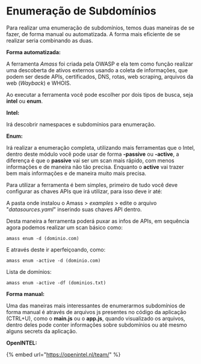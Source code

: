 # Enumeração de Subdomínios

Para realizar uma enumeração de subdomínios, temos duas maneiras de se fazer, de forma manual ou automatizada. A forma mais eficiente de se realizar seria combinando as duas.



**Forma automatizada:**&#x20;

A ferramenta _Amass_ foi criada pela OWASP e ela tem como função realizar uma descoberta de ativos externos usando a coleta de informações, que podem ser desde APIs, certificados, DNS, rotas, web scraping, arquivos da web (_Wayback_) e WHOIS.&#x20;

Ao executar a ferramenta você pode escolher por dois tipos de busca, seja **intel** ou **enum**.



**Intel:**&#x20;

Irá descobrir namespaces e subdomínios para enumeração.



**Enum:**&#x20;

Irá realizar a enumeração completa, utilizando mais ferramentas que o Intel, dentro deste módulo você pode usar de forma **-passive** ou **-active**, a diferença é que o **passive** vai ser um scan mais rápido, com menos informações e de maneira não tão precisa. Enquanto o **active** vai trazer bem mais informações e de maneira muito mais precisa.



Para utilizar a ferramenta é bem simples, primeiro de tudo você deve configurar as chaves APIs que irá utilizar, para isso deve ir até:

A pasta onde instalou o Amass > _examples_ > edite o arquivo "_datasources.yaml_" inserindo suas chaves API dentro.



Desta maneira a ferramenta poderá puxar as infos de APIs, em sequência agora podemos realizar um scan básico como:



```
amass enum -d (dominio.com)
```

E através deste ir aperfeiçoando, como:

```
amass enum -active -d (dominio.com)
```

Lista de domínios:

```
amass enum -active -df (dominios.txt)
```



**Forma manual:**&#x20;

Uma das maneiras mais interessantes de enumerarmos subdomínios de forma manual é através de arquivos js presentes no código da aplicação (CTRL+U), como o **main.js** ou o **app.js**, quando visualizado os arquivos, dentro deles pode conter informações sobre subdomínios ou até mesmo alguns secrets da aplicação.



**OpenINTEL:**

{% embed url="https://openintel.nl/team/" %}

